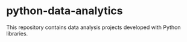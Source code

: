 # python-data-analytics
This repository contains data analysis projects developed with Python libraries.

